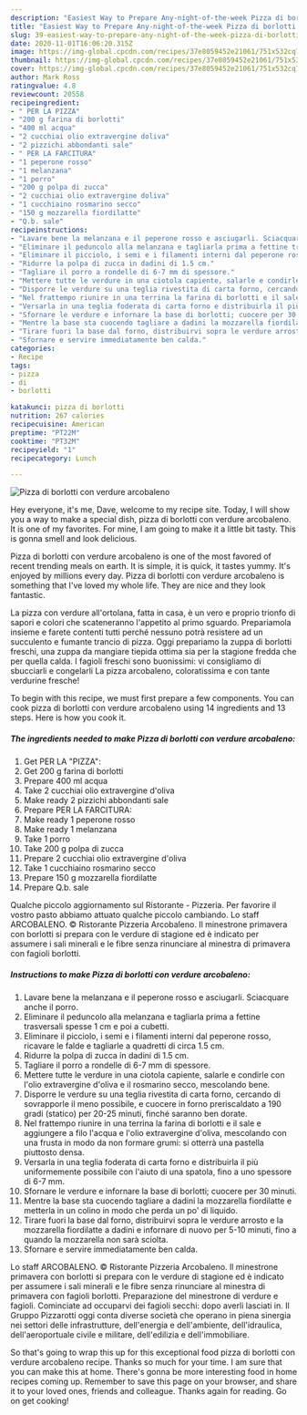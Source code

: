 ```yaml
---
description: "Easiest Way to Prepare Any-night-of-the-week Pizza di borlotti con verdure arcobaleno"
title: "Easiest Way to Prepare Any-night-of-the-week Pizza di borlotti con verdure arcobaleno"
slug: 39-easiest-way-to-prepare-any-night-of-the-week-pizza-di-borlotti-con-verdure-arcobaleno
date: 2020-11-01T16:06:20.315Z
image: https://img-global.cpcdn.com/recipes/37e8059452e21061/751x532cq70/pizza-di-borlotti-con-verdure-arcobaleno-recipe-main-photo.jpg
thumbnail: https://img-global.cpcdn.com/recipes/37e8059452e21061/751x532cq70/pizza-di-borlotti-con-verdure-arcobaleno-recipe-main-photo.jpg
cover: https://img-global.cpcdn.com/recipes/37e8059452e21061/751x532cq70/pizza-di-borlotti-con-verdure-arcobaleno-recipe-main-photo.jpg
author: Mark Ross
ratingvalue: 4.8
reviewcount: 20558
recipeingredient:
- " PER LA PIZZA"
- "200 g farina di borlotti"
- "400 ml acqua"
- "2 cucchiai olio extravergine doliva"
- "2 pizzichi abbondanti sale"
- " PER LA FARCITURA"
- "1 peperone rosso"
- "1 melanzana"
- "1 porro"
- "200 g polpa di zucca"
- "2 cucchiai olio extravergine doliva"
- "1 cucchiaino rosmarino secco"
- "150 g mozzarella fiordilatte"
- "Q.b. sale"
recipeinstructions:
- "Lavare bene la melanzana e il peperone rosso e asciugarli. Sciacquare anche il porro."
- "Eliminare il peduncolo alla melanzana e tagliarla prima a fettine trasversali spesse 1 cm e poi a cubetti."
- "Eliminare il picciolo, i semi e i filamenti interni dal peperone rosso, ricavare le falde e tagliarle a quadretti di circa 1.5 cm."
- "Ridurre la polpa di zucca in dadini di 1.5 cm."
- "Tagliare il porro a rondelle di 6-7 mm di spessore."
- "Mettere tutte le verdure in una ciotola capiente, salarle e condirle con l&#39;olio extravergine d&#39;oliva e il rosmarino secco, mescolando bene."
- "Disporre le verdure su una teglia rivestita di carta forno, cercando di sovrapporle il meno possibile, e cuocere in forno preriscaldato a 190 gradi (statico) per 20-25 minuti, finché saranno ben dorate."
- "Nel frattempo riunire in una terrina la farina di borlotti e il sale e aggiungere a filo l&#39;acqua e l&#39;olio extravergine d&#39;oliva, mescolando con una frusta in modo da non formare grumi: si otterrà una pastella piuttosto densa."
- "Versarla in una teglia foderata di carta forno e distribuirla il più uniformemente possibile con l&#39;aiuto di una spatola, fino a uno spessore di 6-7 mm."
- "Sfornare le verdure e infornare la base di borlotti; cuocere per 30 minuti."
- "Mentre la base sta cuocendo tagliare a dadini la mozzarella fiordilatte e metterla in un colino in modo che perda un po&#39; di liquido."
- "Tirare fuori la base dal forno, distribuirvi sopra le verdure arrosto e la mozzarella fiordilatte a dadini e infornare di nuovo per 5-10 minuti, fino a quando la mozzarella non sarà sciolta."
- "Sfornare e servire immediatamente ben calda."
categories:
- Recipe
tags:
- pizza
- di
- borlotti

katakunci: pizza di borlotti 
nutrition: 267 calories
recipecuisine: American
preptime: "PT22M"
cooktime: "PT32M"
recipeyield: "1"
recipecategory: Lunch

---
```



![Pizza di borlotti con verdure arcobaleno](https://img-global.cpcdn.com/recipes/37e8059452e21061/751x532cq70/pizza-di-borlotti-con-verdure-arcobaleno-recipe-main-photo.jpg)

Hey everyone, it's me, Dave, welcome to my recipe site. Today, I will show you a way to make a special dish, pizza di borlotti con verdure arcobaleno. It is one of my favorites. For mine, I am going to make it a little bit tasty. This is gonna smell and look delicious.

Pizza di borlotti con verdure arcobaleno is one of the most favored of recent trending meals on earth. It is simple, it is quick, it tastes yummy. It's enjoyed by millions every day. Pizza di borlotti con verdure arcobaleno is something that I've loved my whole life. They are nice and they look fantastic.

La pizza con verdure all&#39;ortolana, fatta in casa, è un vero e proprio trionfo di sapori e colori che scateneranno l&#39;appetito al primo sguardo. Prepariamola insieme e farete contenti tutti perché nessuno potrà resistere ad un succulento e fumante trancio di pizza. Oggi prepariamo la zuppa di borlotti freschi, una zuppa da mangiare tiepida ottima sia per la stagione fredda che per quella calda. I fagioli freschi sono buonissimi: vi consigliamo di sbucciarli e congelarli La pizza arcobaleno, coloratissima e con tante verdurine fresche!


To begin with this recipe, we must first prepare a few components. You can cook pizza di borlotti con verdure arcobaleno using 14 ingredients and 13 steps. Here is how you cook it.

<!--inarticleads1-->

##### The ingredients needed to make Pizza di borlotti con verdure arcobaleno:

1. Get  PER LA &#34;PIZZA&#34;:
1. Get 200 g farina di borlotti
1. Prepare 400 ml acqua
1. Take 2 cucchiai olio extravergine d&#39;oliva
1. Make ready 2 pizzichi abbondanti sale
1. Prepare  PER LA FARCITURA:
1. Make ready 1 peperone rosso
1. Make ready 1 melanzana
1. Take 1 porro
1. Take 200 g polpa di zucca
1. Prepare 2 cucchiai olio extravergine d&#39;oliva
1. Take 1 cucchiaino rosmarino secco
1. Prepare 150 g mozzarella fiordilatte
1. Prepare Q.b. sale


Qualche piccolo aggiornamento sul Ristorante - Pizzeria. Per favorire il vostro pasto abbiamo attuato qualche piccolo cambiando. Lo staff ARCOBALENO. © Ristorante Pizzeria Arcobaleno. Il minestrone primavera con borlotti si prepara con le verdure di stagione ed è indicato per assumere i sali minerali e le fibre senza rinunciare al minestra di primavera con fagioli borlotti. 

<!--inarticleads2-->

##### Instructions to make Pizza di borlotti con verdure arcobaleno:

1. Lavare bene la melanzana e il peperone rosso e asciugarli. Sciacquare anche il porro.
1. Eliminare il peduncolo alla melanzana e tagliarla prima a fettine trasversali spesse 1 cm e poi a cubetti.
1. Eliminare il picciolo, i semi e i filamenti interni dal peperone rosso, ricavare le falde e tagliarle a quadretti di circa 1.5 cm.
1. Ridurre la polpa di zucca in dadini di 1.5 cm.
1. Tagliare il porro a rondelle di 6-7 mm di spessore.
1. Mettere tutte le verdure in una ciotola capiente, salarle e condirle con l&#39;olio extravergine d&#39;oliva e il rosmarino secco, mescolando bene.
1. Disporre le verdure su una teglia rivestita di carta forno, cercando di sovrapporle il meno possibile, e cuocere in forno preriscaldato a 190 gradi (statico) per 20-25 minuti, finché saranno ben dorate.
1. Nel frattempo riunire in una terrina la farina di borlotti e il sale e aggiungere a filo l&#39;acqua e l&#39;olio extravergine d&#39;oliva, mescolando con una frusta in modo da non formare grumi: si otterrà una pastella piuttosto densa.
1. Versarla in una teglia foderata di carta forno e distribuirla il più uniformemente possibile con l&#39;aiuto di una spatola, fino a uno spessore di 6-7 mm.
1. Sfornare le verdure e infornare la base di borlotti; cuocere per 30 minuti.
1. Mentre la base sta cuocendo tagliare a dadini la mozzarella fiordilatte e metterla in un colino in modo che perda un po&#39; di liquido.
1. Tirare fuori la base dal forno, distribuirvi sopra le verdure arrosto e la mozzarella fiordilatte a dadini e infornare di nuovo per 5-10 minuti, fino a quando la mozzarella non sarà sciolta.
1. Sfornare e servire immediatamente ben calda.


Lo staff ARCOBALENO. © Ristorante Pizzeria Arcobaleno. Il minestrone primavera con borlotti si prepara con le verdure di stagione ed è indicato per assumere i sali minerali e le fibre senza rinunciare al minestra di primavera con fagioli borlotti. Preparazione del minestrone di verdure e fagioli. Cominciate ad occuparvi dei fagioli secchi: dopo averli lasciati in. Il Gruppo Pizzarotti oggi conta diverse società che operano in piena sinergia nei settori delle infrastrutture, dell&#39;energia e dell&#39;ambiente, dell&#39;idraulica, dell&#39;aeroportuale civile e militare, dell&#39;edilizia e dell&#39;immobiliare. 

So that's going to wrap this up for this exceptional food pizza di borlotti con verdure arcobaleno recipe. Thanks so much for your time. I am sure that you can make this at home. There's gonna be more interesting food in home recipes coming up. Remember to save this page on your browser, and share it to your loved ones, friends and colleague. Thanks again for reading. Go on get cooking!
